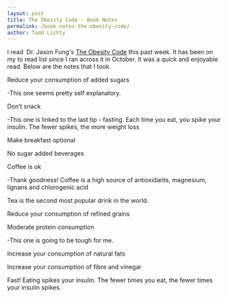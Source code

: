 ```yaml
---
layout: post
title: The Obesity Code - Book Notes
permalink: /book-notes-the-obesity-code/
author: Todd Lichty
---
```

<p>I read  Dr. Jason Fung's <a href="https://www.amazon.ca/Obesity-Code-Unlocking-Secrets-Weight/dp/1771641258/ref=sr_1_1?ie=UTF8&amp;qid=1547231706&amp;sr=8-1&amp;keywords=the+obesity+code">The Obesity Code</a> this past week. It has been on my to read list since I ran across it in October. It was a quick and enjoyable read. Below are the notes that I took.<br></p><p>Reduce your consumption of added sugars</p><p>-This one seems pretty self explanatory.</p><p>Don’t snack</p><p>-This one is linked to the last tip - fasting. Each time you eat, you spike your insulin. The fewer spikes, the more weight loss</p><p>Make breakfast optional</p><p>No sugar added beverages</p><p>Coffee is ok </p><p>-Thank goodness! Coffee is a high source of antioxidants, magnesium, lignans and chlorogenic acid</p><p>Tea is the second most popular drink in the world. </p><p>Reduce your consumption of refined grains</p><p>Moderate protein consumption</p><p>-This one is going to be tough for me. </p><p>Increase your consumption of natural fats</p><p>Increase your consumption of fibre and vinegar</p><p>Fast! Eating spikes your insulin. The fewer times you eat, the fewer times your insulin spikes.<br><br><br></p>
